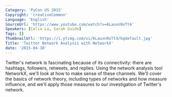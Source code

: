 ```yaml
---
Category: 'PyCon US 2015'
Copyright: 'creativeCommon'
Language: 'English'
SourceUrl: 'https://www.youtube.com/watch?v=6Lauxn9oTt4'
Speakers: [Celia La, Sarah Guido]
Tags: []
ThumbnailUrl: 'https://i.ytimg.com/vi/6Lauxn9oTt4/hqdefault.jpg'
Title: 'Twitter Network Analysis with NetworkX'
date: '2015-04-10'
---
```

Twitter's network is fascinating because of its connectivity: there are hashtags, followers, retweets, and replies. Using the network analysis tool NetworkX, we'll look at how to make sense of these channels. We'll cover the basics of network theory, including types of networks and how measure influence, and we'll apply those measures to our investigation of Twitter's network.

